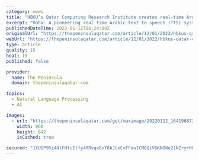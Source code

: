 ```yaml
---
category: news
title: "HBKU’s Qatar Computing Research Institute creates real-time Arabic text-to-speech system"
excerpt: "Doha: A pioneering real time Arabic text to speech (TTS) system has been created by the Arabic Language Technologies team at Qatar Computing"
publishedDateTime: 2022-01-12T06:24:00Z
originalUrl: "https://thepeninsulaqatar.com/article/12/01/2022/hbkus-qatar-computing-research-institute-creates-real-time-arabic-text-to-speech-system"
webUrl: "https://thepeninsulaqatar.com/article/12/01/2022/hbkus-qatar-computing-research-institute-creates-real-time-arabic-text-to-speech-system"
type: article
quality: 15
heat: 15
published: false

provider:
  name: The Peninsula
  domain: thepeninsulaqatar.com

topics:
  - Natural Language Processing
  - AI

images:
  - url: "https://thepeninsulaqatar.com/get/maximage/20220112_1641968730-475.jpg?1641968730"
    width: 960
    height: 642
    isCached: true

secured: "1XUIP95i4NlFHtuIlfy4RRvqv8vY8AJUxCvFFewICMOQiVGKNDNe21NZry+HUKqkvRei81SQ7sXn7ip3mXj4oRnJrQx8OLBH3ZnUYJv+1E/gzIYDDQYEGK1MSTTMrJHT17IX+Mmgsksv+7+lKrrzHIenfLFCJEuJyIlD20ELm5rSgWSRTQly36nM3L+8mmmwMtNArMRGYVUAQPL9t/VOSXGkSHhMQP0PCr0DnLP4sbcHo/XqACHJzmpnLYSrZjZN5JsTJKMtO+0T1O3E5o6piYZRGO8uCs+R8KpRUypyQRNiqEpZ/9+UweApjdgkcc8caBo/gnQi4ASq+hPkEole7DcsygYh6B8Ni2BmeQtL7/8=;aV/U0pZjnBoahjRaAjMzKA=="
---
```


